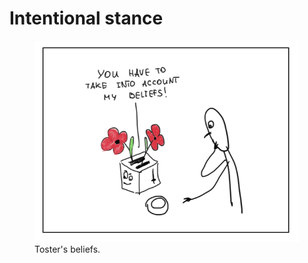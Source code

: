 # Intentional stance


<figure>
	<img src="/sci-comics/intentional-stance.png">
	<figcaption>Toster's beliefs.</figcaption>
</figure>

